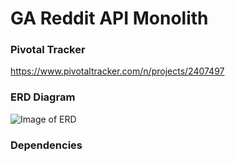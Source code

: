 # GA Reddit API Monolith

### Pivotal Tracker
https://www.pivotaltracker.com/n/projects/2407497

### ERD Diagram
![Image of ERD](https://github.com/magfurulabeer/ga-reddit-api-monolith/blob/master/erd.JPG)

### Dependencies
